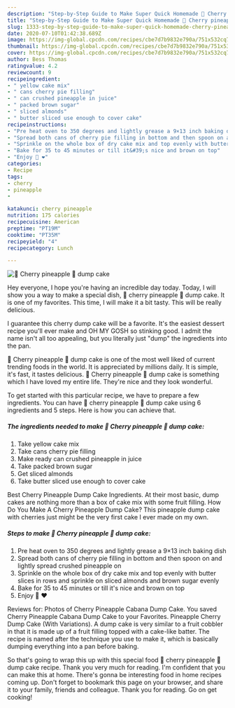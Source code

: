 ```yaml
---
description: "Step-by-Step Guide to Make Super Quick Homemade 🍒 Cherry pineapple 🍍 dump cake"
title: "Step-by-Step Guide to Make Super Quick Homemade 🍒 Cherry pineapple 🍍 dump cake"
slug: 1333-step-by-step-guide-to-make-super-quick-homemade-cherry-pineapple-dump-cake
date: 2020-07-10T01:42:38.689Z
image: https://img-global.cpcdn.com/recipes/cbe7d7b9832e790a/751x532cq70/🍒-cherry-pineapple-🍍-dump-cake-recipe-main-photo.jpg
thumbnail: https://img-global.cpcdn.com/recipes/cbe7d7b9832e790a/751x532cq70/🍒-cherry-pineapple-🍍-dump-cake-recipe-main-photo.jpg
cover: https://img-global.cpcdn.com/recipes/cbe7d7b9832e790a/751x532cq70/🍒-cherry-pineapple-🍍-dump-cake-recipe-main-photo.jpg
author: Bess Thomas
ratingvalue: 4.2
reviewcount: 9
recipeingredient:
- " yellow cake mix"
- " cans cherry pie filling"
- " can crushed pineapple in juice"
- " packed brown sugar"
- " sliced almonds"
- " butter sliced use enough to cover cake"
recipeinstructions:
- "Pre heat oven to 350 degrees and lightly grease a 9×13 inch baking dish"
- "Spread both cans of cherry pie filling in bottom and then spoon on and lightly spread crushed pineapple on"
- "Sprinkle on the whole box of dry cake mix and top evenly with butter slices in rows and sprinkle on sliced almonds and brown sugar evenly"
- "Bake for 35 to 45 minutes or till it&#39;s nice and brown on top"
- "Enjoy 🤗 ❤"
categories:
- Recipe
tags:
- cherry
- pineapple
- 

katakunci: cherry pineapple  
nutrition: 175 calories
recipecuisine: American
preptime: "PT19M"
cooktime: "PT35M"
recipeyield: "4"
recipecategory: Lunch

---
```



![🍒 Cherry pineapple 🍍 dump cake](https://img-global.cpcdn.com/recipes/cbe7d7b9832e790a/751x532cq70/🍒-cherry-pineapple-🍍-dump-cake-recipe-main-photo.jpg)

Hey everyone, I hope you're having an incredible day today. Today, I will show you a way to make a special dish, 🍒 cherry pineapple 🍍 dump cake. It is one of my favorites. This time, I will make it a bit tasty. This will be really delicious.

I guarantee this cherry dump cake will be a favorite. It&#39;s the easiest dessert recipe you&#39;ll ever make and OH MY GOSH so stinking good. I admit the name isn&#39;t all too appealing, but you literally just &#34;dump&#34; the ingredients into the pan.

🍒 Cherry pineapple 🍍 dump cake is one of the most well liked of current trending foods in the world. It is appreciated by millions daily. It is simple, it's fast, it tastes delicious. 🍒 Cherry pineapple 🍍 dump cake is something which I have loved my entire life. They're nice and they look wonderful.


To get started with this particular recipe, we have to prepare a few ingredients. You can have 🍒 cherry pineapple 🍍 dump cake using 6 ingredients and 5 steps. Here is how you can achieve that.

<!--inarticleads1-->

##### The ingredients needed to make 🍒 Cherry pineapple 🍍 dump cake:

1. Take  yellow cake mix
1. Take  cans cherry pie filling
1. Make ready  can crushed pineapple in juice
1. Take  packed brown sugar
1. Get  sliced almonds
1. Take  butter sliced use enough to cover cake


Best Cherry Pineapple Dump Cake Ingredients. At their most basic, dump cakes are nothing more than a box of cake mix with some fruit filling. How Do You Make A Cherry Pineapple Dump Cake? This pineapple dump cake with cherries just might be the very first cake I ever made on my own. 

<!--inarticleads2-->

##### Steps to make 🍒 Cherry pineapple 🍍 dump cake:

1. Pre heat oven to 350 degrees and lightly grease a 9×13 inch baking dish
1. Spread both cans of cherry pie filling in bottom and then spoon on and lightly spread crushed pineapple on
1. Sprinkle on the whole box of dry cake mix and top evenly with butter slices in rows and sprinkle on sliced almonds and brown sugar evenly
1. Bake for 35 to 45 minutes or till it&#39;s nice and brown on top
1. Enjoy 🤗 ❤


Reviews for: Photos of Cherry Pineapple Cabana Dump Cake. You saved Cherry Pineapple Cabana Dump Cake to your Favorites. Pineapple Cherry Dump Cake (With Variations). A dump cake is very similar to a fruit cobbler in that it is made up of a fruit filling topped with a cake-like batter. The recipe is named after the technique you use to make it, which is basically dumping everything into a pan before baking. 

So that's going to wrap this up with this special food 🍒 cherry pineapple 🍍 dump cake recipe. Thank you very much for reading. I'm confident that you can make this at home. There's gonna be interesting food in home recipes coming up. Don't forget to bookmark this page on your browser, and share it to your family, friends and colleague. Thank you for reading. Go on get cooking!
